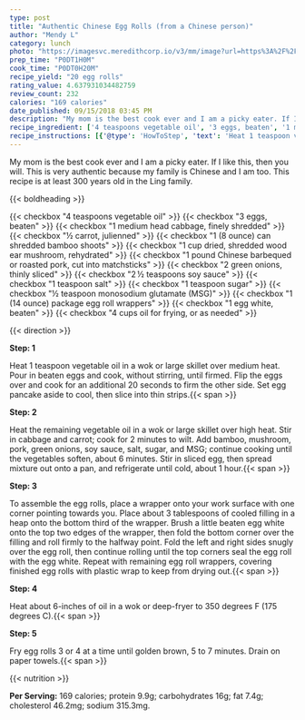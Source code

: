 ```yaml
---
type: post
title: "Authentic Chinese Egg Rolls (from a Chinese person)"
author: "Mendy L"
category: lunch
photo: "https://imagesvc.meredithcorp.io/v3/mm/image?url=https%3A%2F%2Fimages.media-allrecipes.com%2Fuserphotos%2F6406632.jpg"
prep_time: "P0DT1H0M"
cook_time: "P0DT0H20M"
recipe_yield: "20 egg rolls"
rating_value: 4.637931034482759
review_count: 232
calories: "169 calories"
date_published: 09/15/2018 03:45 PM
description: "My mom is the best cook ever and I am a picky eater. If I like this, then you will.  This is very authentic because my family is Chinese and I am too. This recipe is at least 300 years old in the Ling family."
recipe_ingredient: ['4 teaspoons vegetable oil', '3 eggs, beaten', '1 medium head cabbage, finely shredded', '½ carrot, julienned', '1 (8 ounce) can shredded bamboo shoots', '1 cup dried, shredded wood ear mushroom, rehydrated', '1 pound Chinese barbequed or roasted pork, cut into matchsticks', '2 green onions, thinly sliced', '2\u2009½ teaspoons soy sauce', '1 teaspoon salt', '1 teaspoon sugar', '½ teaspoon monosodium glutamate (MSG)', '1 (14 ounce) package egg roll wrappers', '1 egg white, beaten', '4 cups oil for frying, or as needed']
recipe_instructions: [{'@type': 'HowToStep', 'text': 'Heat 1 teaspoon vegetable oil in a wok or large skillet over medium heat. Pour in beaten eggs and cook, without stirring, until firmed. Flip the eggs over and cook for an additional 20 seconds to firm the other side. Set egg pancake aside to cool, then slice into thin strips.\n'}, {'@type': 'HowToStep', 'text': 'Heat the remaining vegetable oil in a wok or large skillet over high heat. Stir in cabbage and carrot; cook for 2 minutes to wilt. Add bamboo, mushroom, pork, green onions, soy sauce, salt, sugar, and MSG; continue cooking until the vegetables soften, about 6 minutes. Stir in sliced egg, then spread mixture out onto a pan, and refrigerate until cold, about 1 hour.\n'}, {'@type': 'HowToStep', 'text': 'To assemble the egg rolls, place a wrapper onto your work surface with one corner pointing towards you. Place about 3 tablespoons of cooled filling in a heap onto the bottom third of the wrapper. Brush a little beaten egg white onto the top two edges of the wrapper, then fold the bottom corner over the filling and roll firmly to the halfway point. Fold the left and right sides snugly over the egg roll, then continue rolling until the top corners seal the egg roll with the egg white. Repeat with remaining egg roll wrappers, covering finished egg rolls with plastic wrap to keep from drying out.\n'}, {'@type': 'HowToStep', 'text': 'Heat about 6-inches of oil in a wok or deep-fryer to 350 degrees F (175 degrees C).\n'}, {'@type': 'HowToStep', 'text': 'Fry egg rolls 3 or 4 at a time until golden brown, 5 to 7 minutes. Drain on paper towels.\n'}]
---
```


My mom is the best cook ever and I am a picky eater. If I like this, then you will.  This is very authentic because my family is Chinese and I am too. This recipe is at least 300 years old in the Ling family. 

{{< boldheading >}}

{{< checkbox "4 teaspoons vegetable oil" >}}
{{< checkbox "3  eggs, beaten" >}}
{{< checkbox "1 medium head cabbage, finely shredded" >}}
{{< checkbox "½  carrot, julienned" >}}
{{< checkbox "1 (8 ounce) can shredded bamboo shoots" >}}
{{< checkbox "1 cup dried, shredded wood ear mushroom, rehydrated" >}}
{{< checkbox "1 pound Chinese barbequed or roasted pork, cut into matchsticks" >}}
{{< checkbox "2  green onions, thinly sliced" >}}
{{< checkbox "2 ½ teaspoons soy sauce" >}}
{{< checkbox "1 teaspoon salt" >}}
{{< checkbox "1 teaspoon sugar" >}}
{{< checkbox "½ teaspoon monosodium glutamate (MSG)" >}}
{{< checkbox "1 (14 ounce) package egg roll wrappers" >}}
{{< checkbox "1  egg white, beaten" >}}
{{< checkbox "4 cups oil for frying, or as needed" >}}


{{< direction >}}

**Step: 1**

Heat 1 teaspoon vegetable oil in a wok or large skillet over medium heat. Pour in beaten eggs and cook, without stirring, until firmed. Flip the eggs over and cook for an additional 20 seconds to firm the other side. Set egg pancake aside to cool, then slice into thin strips.{{< span >}}

**Step: 2**

Heat the remaining vegetable oil in a wok or large skillet over high heat. Stir in cabbage and carrot; cook for 2 minutes to wilt. Add bamboo, mushroom, pork, green onions, soy sauce, salt, sugar, and MSG; continue cooking until the vegetables soften, about 6 minutes. Stir in sliced egg, then spread mixture out onto a pan, and refrigerate until cold, about 1 hour.{{< span >}}

**Step: 3**

To assemble the egg rolls, place a wrapper onto your work surface with one corner pointing towards you. Place about 3 tablespoons of cooled filling in a heap onto the bottom third of the wrapper. Brush a little beaten egg white onto the top two edges of the wrapper, then fold the bottom corner over the filling and roll firmly to the halfway point. Fold the left and right sides snugly over the egg roll, then continue rolling until the top corners seal the egg roll with the egg white. Repeat with remaining egg roll wrappers, covering finished egg rolls with plastic wrap to keep from drying out.{{< span >}}

**Step: 4**

Heat about 6-inches of oil in a wok or deep-fryer to 350 degrees F (175 degrees C).{{< span >}}

**Step: 5**

Fry egg rolls 3 or 4 at a time until golden brown, 5 to 7 minutes. Drain on paper towels.{{< span >}}

{{< nutrition >}}

**Per Serving:** 169 calories; protein 9.9g; carbohydrates 16g; fat 7.4g; cholesterol 46.2mg; sodium 315.3mg.
